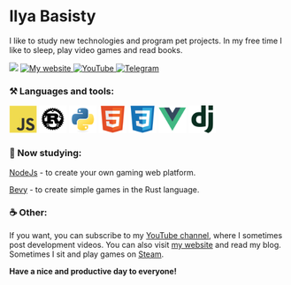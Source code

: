#  Ilya Basisty
I like to study new technologies and program pet projects. In my free time I like to sleep, play video games and read books.

<img src="https://media.giphy.com/media/jpbnoe3UIa8TU8LM13/giphy-downsized.gif" width="200"/>

<a href="https://ilyabasisty.github.io/">
  <img src="https://img.shields.io/badge/my website-8cf?style=for-the-badge&color=grey" alt="My website"/>
</a>
<a href="https://www.youtube.com/channel/UCzpcDUE33SxWP4ydSTx8hJA">
  <img src="https://img.shields.io/badge/YouTube-8cf?style=for-the-badge&color=red" alt="YouTube"/>
</a>
<a href="https://t.me/ilyabasisty">
  <img src="https://img.shields.io/badge/Telegram-8cf?style=for-the-badge" alt="Telegram"/>
</a>


### ⚒️ Languages and tools:

<div>
  <a>
    <img src="https://raw.githubusercontent.com/devicons/devicon/master/icons/javascript/javascript-original.svg" width="50"/>
  </a>
  <a>
    <img src="https://raw.githubusercontent.com/devicons/devicon/master/icons/rust/rust-plain.svg" width="50"/>
  </a>
  <a>
    <img src="https://raw.githubusercontent.com/devicons/devicon/master/icons/python/python-original.svg" width="50"/>
  </a>

  <a>
    <img src="https://raw.githubusercontent.com/devicons/devicon/master/icons/html5/html5-original.svg" width="50"/>
  </a>

  <a>
    <img src="https://raw.githubusercontent.com/devicons/devicon/master/icons/css3/css3-original.svg" width="50"/>
  </a>
  <a>
    <img src="https://raw.githubusercontent.com/devicons/devicon/master/icons/vuejs/vuejs-original.svg" width="50"/>
  </a>
  <a>
    <img src="https://raw.githubusercontent.com/devicons/devicon/master/icons/django/django-plain.svg" width="50"/>
  </a>
 </div>

### 📖 Now studying:

<a href="https://nodejs.org/">NodeJs</a> - to create your own gaming web platform.

<a href="https://bevyengine.org/">Bevy</a> - to create simple games in the Rust language.

### ☕ Other:
If you want, you can subscribe to my <a href="https://www.youtube.com/channel/UCzpcDUE33SxWP4ydSTx8hJA">YouTube channel</a>, where I sometimes post development videos. You can also visit <a href="https://ilyabasisty.github.io/">my website</a> and read my blog. Sometimes I sit and play games on <a href="https://steamcommunity.com/id/ilyabasisty/">Steam</a>.

**Have a nice and productive day to everyone!**
  
